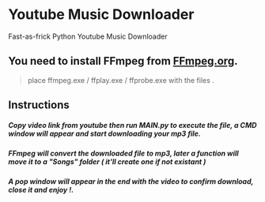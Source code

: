# Youtube Music Downloader
Fast-as-frick Python Youtube Music Downloader
## You need to install FFmpeg from [FFmpeg.org](https://www.ffmpeg.org/).

> place ffmpeg.exe / ffplay.exe / ffprobe.exe with the files .

## Instructions

  ##### Copy video link from youtube then run MAIN.py to execute the file, a CMD window will appear and start downloading your mp3 file.
  ##### FFmpeg will convert the downloaded file to mp3, later a function will move it to a "Songs" folder ( it'll create one if not existant )
  ##### A pop window will appear in the end with the video to confirm download, close it and enjoy !. 
